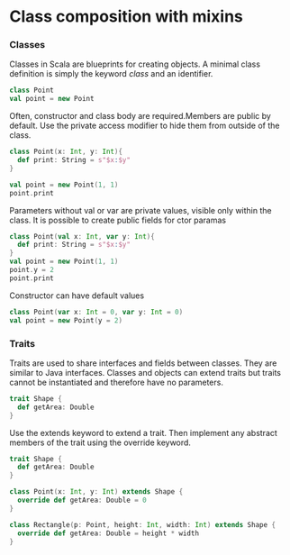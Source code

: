 # Class composition with mixins
### Classes
Classes in Scala are blueprints for creating objects. A minimal class definition is simply the keyword _class_ and an identifier.
```scala
class Point
val point = new Point
```
Often, constructor and class body are required.Members are public by default. Use the private access modifier to hide them from outside of the class.
```scala
class Point(x: Int, y: Int){
  def print: String = s"$x:$y"
}

val point = new Point(1, 1)
point.print
```
Parameters without val or var are private values, visible only within the class. It is possible to create public fields for ctor paramas
```scala
class Point(val x: Int, var y: Int){
  def print: String = s"$x:$y"
}
val point = new Point(1, 1)
point.y = 2
point.print
```
Constructor can have default values
```scala
class Point(var x: Int = 0, var y: Int = 0)
val point = new Point(y = 2)
```

### Traits
Traits are used to share interfaces and fields between classes. They are similar to Java interfaces. Classes and objects can extend traits but traits cannot be instantiated and therefore have no parameters.
```scala
trait Shape {
  def getArea: Double
}
```
Use the extends keyword to extend a trait. Then implement any abstract members of the trait using the override keyword.
```scala
trait Shape {
  def getArea: Double
}

class Point(x: Int, y: Int) extends Shape {
  override def getArea: Double = 0
}

class Rectangle(p: Point, height: Int, width: Int) extends Shape {
  override def getArea: Double = height * width
}
```




